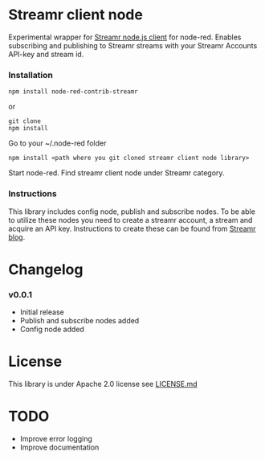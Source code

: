 # Streamr client node

Experimental wrapper for [Streamr node.js client](https://github.com/streamr-dev/streamr-client-javascript) for node-red. Enables subscribing and publishing to Streamr streams with your Streamr Accounts API-key and stream id.

### Installation
`npm install node-red-contrib-streamr`

or

```
git clone
npm install
```
Go to your ~/.node-red folder
```
npm install <path where you git cloned streamr client node library>
```
Start node-red.
Find streamr client node under Streamr category.

### Instructions
This library includes config node, publish and subscribe nodes. To be able to utilize these nodes you need to create a streamr account, a stream and acquire an API key. Instructions to create these can be found from [Streamr blog](https://medium.com/streamrblog/how-to-connect-data-to-streamr-in-5-minutes-1-of-3-9363afd254e6).

# Changelog
### v0.0.1
* Initial release
* Publish and subscribe nodes added
* Config node added

# License
This library is under Apache 2.0 license see [LICENSE.md](LICENSE.md)

# TODO
* Improve error logging
* Improve documentation